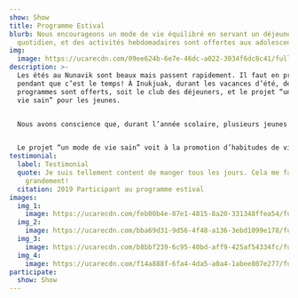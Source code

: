 ```yaml
---
show: Show
title: Programme Estival
blurb: Nous encourageons un mode de vie équilibré en servant un déjeuner
  quotidien, et des activités hebdomadaires sont offertes aux adolescents.
img:
  image: https://ucarecdn.com/09ee624b-6e7e-46dc-a022-3034f6dc8c41/fullsizeoutput_d6b.jpeg
description: >-
  Les étés au Nunavik sont beaux mais passent rapidement. Il faut en profiter
  pendant que c’est le temps! À Inukjuak, durant les vacances d’été, deux
  programmes sont offerts, soit le club des déjeuners, et le projet “un mode de
  vie sain” pour les jeunes.


  Nous avons conscience que, durant l’année scolaire, plusieurs jeunes déjeunent à l’école, ce qui crée un besoin de soutien alimentaire propre à la période estivale pour les familles. Accessible de 9h à 11h, le club offre un déjeuner chaud aux membres de la communauté qui en ont besoin. Venez commencer votre journée en partageant thé, café et un repas avec nous!


  Le projet “un mode de vie sain” voit à la promotion d’habitudes de vie saines pour les jeunes d’Inukjuak. Nous offrons des activités sur une base régulière et des collations tout au long de l’été. Les activités incluent le sport, la cuisine, le jardinage et plusieurs sorties sur le territoire. Si ce projet vous intéresse, allez suivre notre page Facebook et soyez à l'affût des dates et des détails concernant les activités à venir.
testimonial:
  label: Testimonial
  quote: Je suis tellement content de manger tous les jours. Cela me fait sourire
    grandement!
  citation: 2019 Participant au programme estival
images:
  img_1:
    image: https://ucarecdn.com/feb00b4e-87e1-4815-8a20-331348ffea54/fullsizeoutput_dd2.jpeg
  img_2:
    image: https://ucarecdn.com/bba69d31-9d56-4f48-a136-3ebd1099e178/fullsizerender-5-.jpg
  img_3:
    image: https://ucarecdn.com/b8bbf239-6c95-40bd-aff9-425af54334fc/fullsizeoutput_d52.jpeg
  img_4:
    image: https://ucarecdn.com/f14a888f-6fa4-4da5-a0a4-1abee807e277/fullsizeoutput_dd5.jpeg
participate:
  show: Show
---
```

